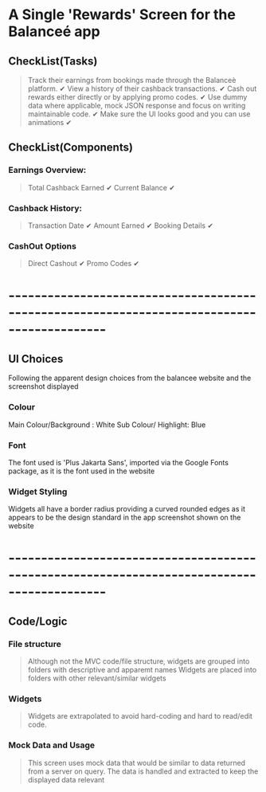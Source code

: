 # A Single 'Rewards' Screen for the Balanceé app

## CheckList(Tasks)

> Track their earnings from bookings made through the Balanceè platform. ✔
> View a history of their cashback transactions. ✔
> Cash out rewards either directly or by applying promo codes. ✔
> Use dummy data where applicable, mock JSON response and focus on writing maintainable code. ✔
> Make sure the UI looks good and you can use animations ✔

## CheckList(Components)

### Earnings Overview:

> Total Cashback Earned ✔
> Current Balance ✔

### Cashback History:

> Transaction Date ✔
> Amount Earned  ✔
> Booking Details ✔


### CashOut Options

> Direct Cashout ✔
> Promo Codes ✔

# -------------------------------------------------------------------------------------------


## UI Choices

Following the apparent design choices from the balancee website and the screenshot displayed


### Colour 

Main Colour/Background : White
Sub Colour/ Highlight: Blue

### Font

The font used is 'Plus Jakarta Sans', imported via the Google Fonts package, as it is the font used in the website

### Widget Styling

Widgets all have a border radius providing a curved rounded edges as it appears to be the design standard in the app screenshot shown on the website

# -------------------------------------------------------------------------------------------


## Code/Logic

### File structure

> Although not the MVC code/file structure, widgets are grouped into folders with descriptive and apparemt names
> Widgets are placed into folders with other relevant/similar widgets

### Widgets

> Widgets are extrapolated to avoid hard-coding and hard to read/edit code.

### Mock Data and Usage

> This screen uses mock data that would be similar to data returned from a server on query.
> The data is handled and extracted to keep the displayed data relevant

